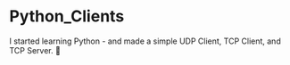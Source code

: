 # Python_Clients
I started learning Python - and made a simple UDP Client, TCP Client, and TCP Server. 🐍


